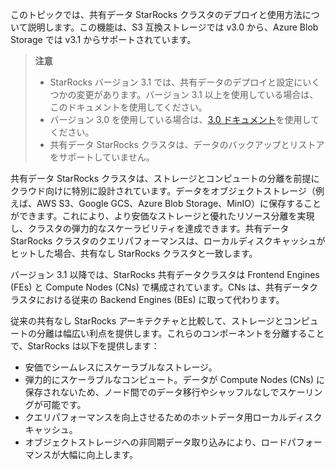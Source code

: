 このトピックでは、共有データ StarRocks クラスタのデプロイと使用方法について説明します。この機能は、S3 互換ストレージでは v3.0 から、Azure Blob Storage では v3.1 からサポートされています。

> **注意**
>
> - StarRocks バージョン 3.1 では、共有データのデプロイと設定にいくつかの変更があります。バージョン 3.1 以上を使用している場合は、このドキュメントを使用してください。
> - バージョン 3.0 を使用している場合は、[3.0 ドキュメント](https://docs.starrocks.io/docs/3.0/deployment/deploy_shared_data/)を使用してください。
> - 共有データ StarRocks クラスタは、データのバックアップとリストアをサポートしていません。

共有データ StarRocks クラスタは、ストレージとコンピュートの分離を前提にクラウド向けに特別に設計されています。データをオブジェクトストレージ（例えば、AWS S3、Google GCS、Azure Blob Storage、MinIO）に保存することができます。これにより、より安価なストレージと優れたリソース分離を実現し、クラスタの弾力的なスケーラビリティを達成できます。共有データ StarRocks クラスタのクエリパフォーマンスは、ローカルディスクキャッシュがヒットした場合、共有なし StarRocks クラスタと一致します。

バージョン 3.1 以降では、StarRocks 共有データクラスタは Frontend Engines (FEs) と Compute Nodes (CNs) で構成されています。CNs は、共有データクラスタにおける従来の Backend Engines (BEs) に取って代わります。

従来の共有なし StarRocks アーキテクチャと比較して、ストレージとコンピュートの分離は幅広い利点を提供します。これらのコンポーネントを分離することで、StarRocks は以下を提供します：

- 安価でシームレスにスケーラブルなストレージ。
- 弾力的にスケーラブルなコンピュート。データが Compute Nodes (CNs) に保存されないため、ノード間でのデータ移行やシャッフルなしでスケーリングが可能です。
- クエリパフォーマンスを向上させるためのホットデータ用ローカルディスクキャッシュ。
- オブジェクトストレージへの非同期データ取り込みにより、ロードパフォーマンスが大幅に向上します。